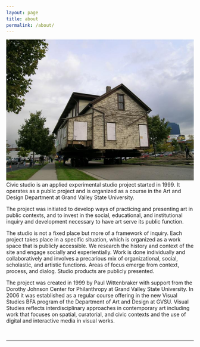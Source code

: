 ```yaml
---
layout: page
title: about
permalink: /about/
---
```


<img class="col one right" src="/img/prof_pic.jpg">

<br/>
Civic studio is an applied experimental studio project started in 1999. It operates as a public project and is organized as a course in the Art and Design Department at Grand Valley State University.

The project was initiated to develop ways of practicing and presenting art in public contexts, and to invest in the social, educational, and institutional inquiry and development necessary to have art serve its public function.

The studio is not a fixed place but more of a framework of inquiry. Each project takes place in a specific situation, which is organized as a work space that is publicly accessible. We research the history and context of the site and engage socially and experientially. Work is done individually and collaboratively and involves a precarious mix of organizational, social, scholastic, and artistic functions. Areas of focus emerge from context, process, and dialog. Studio products are publicly presented.

The project was created in 1999 by Paul Wittenbraker with support from the Dorothy Johnson Center for Philanthropy at Grand Valley State University. In 2006 it was established as a regular course offering in the new Visual Studies BFA program of the Department of Art and Design at GVSU. Visual Studies reflects interdisciplinary approaches in contemporary art including work that focuses on spatial, curatorial, and civic contexts and the use of digital and interactive media in visual works. 


<br/>
<hr/>
<br/>
<span class="contacticon center">
	<a href="mailto:you@example.com"><i class="fa fa-envelope-square"></i></a>
	<a href="https://github.com" target="_blank"><i class="fa fa-github-square"></i></a>
	<a href="https://www.linkedin.com" target="_blank"><i class="fa fa-linkedin-square"></i></a>
	<a href="http://tumblr.com" target="_blank"><i class="fa fa-tumblr-square"></i></a>
	<a href="https://twitter.com" target="_blank"><i class="fa fa-twitter-square"></i></a>
</span>

